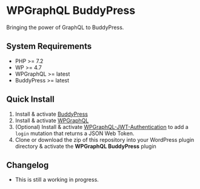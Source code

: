# WPGraphQL BuddyPress

Bringing the power of GraphQL to BuddyPress.

## System Requirements

* PHP >= 7.2
* WP >= 4.7
* WPGraphQL >= latest
* BuddyPress >= latest

## Quick Install
1. Install & activate [BuddyPress](https://buddypress.org/)
2. Install & activate [WPGraphQL](https://www.wpgraphql.com/)
3. (Optional) Install & activate [WPGraphQL-JWT-Authentication](https://github.com/wp-graphql/wp-graphql-jwt-authentication) to add a `login` mutation that returns a JSON Web Token.
4. Clone or download the zip of this repository into your WordPress plugin directory & activate the **WPGraphQL BuddyPress** plugin

## Changelog

* This is still a working in progress.
